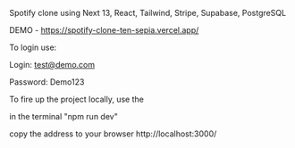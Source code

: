Spotify clone using Next 13, React, Tailwind, Stripe, Supabase, PostgreSQL

DEMO - https://spotify-clone-ten-sepia.vercel.app/

To login use: 

Login: test@demo.com

Password: Demo123


To fire up the project locally, use the 

in the terminal "npm run dev" 

copy the address to your browser http://localhost:3000/
